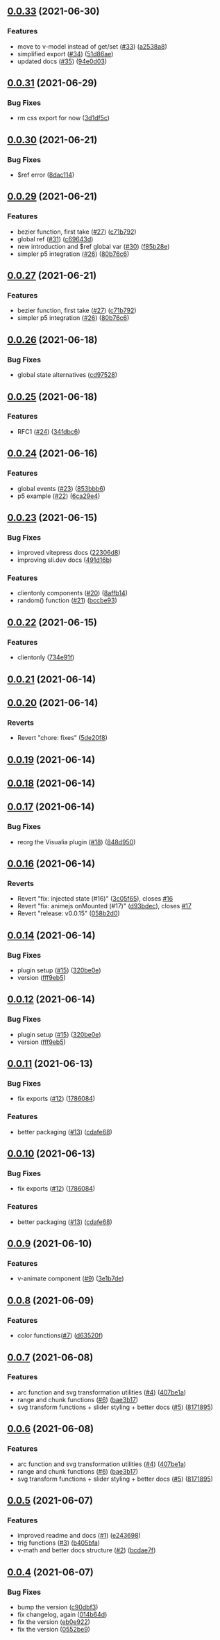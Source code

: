 ## [0.0.33](https://github.com/visualia/visualia/compare/v0.0.31...v0.0.33) (2021-06-30)

### Features

- move to v-model instead of get/set ([#33](https://github.com/visualia/visualia/issues/33)) ([a2538a8](https://github.com/visualia/visualia/commit/a2538a8b143efd79202197c0709d297ee4c4c29a))
- simplified export ([#34](https://github.com/visualia/visualia/issues/34)) ([51d86ae](https://github.com/visualia/visualia/commit/51d86ae1623ed49c367469b4036b7445debf0272))
- updated docs ([#35](https://github.com/visualia/visualia/issues/35)) ([94e0d03](https://github.com/visualia/visualia/commit/94e0d03c2a53e302ee337a28f0826fa986f225a4))

## [0.0.31](https://github.com/visualia/visualia/compare/v0.0.30...v0.0.31) (2021-06-29)

### Bug Fixes

- rm css export for now ([3d1df5c](https://github.com/visualia/visualia/commit/3d1df5c7c58e0b8e8ef24f05a8c63c5d7c5496e9))

## [0.0.30](https://github.com/visualia/visualia/compare/v0.0.29...v0.0.30) (2021-06-21)

### Bug Fixes

- $ref error ([8dac114](https://github.com/visualia/visualia/commit/8dac114537d43b0730b7778582fd860ff2bb3027))

## [0.0.29](https://github.com/visualia/visualia/compare/v0.0.26...v0.0.29) (2021-06-21)

### Features

- bezier function, first take ([#27](https://github.com/visualia/visualia/issues/27)) ([c71b792](https://github.com/visualia/visualia/commit/c71b792e47f716d35bb752b2405b3be9d8ed2ccb))
- global ref ([#31](https://github.com/visualia/visualia/issues/31)) ([c69643d](https://github.com/visualia/visualia/commit/c69643dbed3aad2ff725ab273712e1a4df49a364))
- new introduction and $ref global var ([#30](https://github.com/visualia/visualia/issues/30)) ([f85b28e](https://github.com/visualia/visualia/commit/f85b28e7845fe17132b5fe8e62610378d2e3c775))
- simpler p5 integration ([#26](https://github.com/visualia/visualia/issues/26)) ([80b76c6](https://github.com/visualia/visualia/commit/80b76c61a7305d42e137eba8fa373098c896bfc6))

## [0.0.27](https://github.com/visualia/visualia/compare/v0.0.26...v0.0.27) (2021-06-21)

### Features

- bezier function, first take ([#27](https://github.com/visualia/visualia/issues/27)) ([c71b792](https://github.com/visualia/visualia/commit/c71b792e47f716d35bb752b2405b3be9d8ed2ccb))
- simpler p5 integration ([#26](https://github.com/visualia/visualia/issues/26)) ([80b76c6](https://github.com/visualia/visualia/commit/80b76c61a7305d42e137eba8fa373098c896bfc6))

<a name="0.0.26"></a>

## [0.0.26](https://github.com/visualia/visualia/compare/v0.0.25...v0.0.26) (2021-06-18)

### Bug Fixes

- global state alternatives ([cd97528](https://github.com/visualia/visualia/commit/cd97528))

<a name="0.0.25"></a>

## [0.0.25](https://github.com/visualia/visualia/compare/v0.0.24...v0.0.25) (2021-06-18)

### Features

- RFC1 ([#24](https://github.com/visualia/visualia/issues/24)) ([34fdbc6](https://github.com/visualia/visualia/commit/34fdbc6))

## [0.0.24](https://github.com/visualia/visualia/compare/v0.0.23...v0.0.24) (2021-06-16)

### Features

- global events ([#23](https://github.com/visualia/visualia/issues/23)) ([853bbb6](https://github.com/visualia/visualia/commit/853bbb68319b9f4354b4b3047a73e0bede179304))
- p5 example ([#22](https://github.com/visualia/visualia/issues/22)) ([6ca29e4](https://github.com/visualia/visualia/commit/6ca29e4ecf663489e2c5840005b3f8aac2e38398))

## [0.0.23](https://github.com/visualia/visualia/compare/v0.0.20...v0.0.23) (2021-06-15)

### Bug Fixes

- improved vitepress docs ([22306d8](https://github.com/visualia/visualia/commit/22306d8ff159e7cc59e05ea47bcae7c62df8d835))
- improving sli.dev docs ([491d16b](https://github.com/visualia/visualia/commit/491d16baab3a507d31679cdd9f64acc4a007a98d))

### Features

- clientonly components ([#20](https://github.com/visualia/visualia/issues/20)) ([8affb14](https://github.com/visualia/visualia/commit/8affb1439aeb29291a87422e5c183f30027be144))
- random() function ([#21](https://github.com/visualia/visualia/issues/21)) ([bccbe93](https://github.com/visualia/visualia/commit/bccbe93019de4c4c4f31190f8e00f74544d560aa))

## [0.0.22](https://github.com/visualia/visualia/compare/v0.0.21...v0.0.22) (2021-06-15)

### Features

- clientonly ([734e91f](https://github.com/visualia/visualia/commit/734e91f13c1405bd105b7b54770e185972224fd6))

## [0.0.21](https://github.com/visualia/visualia/compare/v0.0.20...v0.0.21) (2021-06-14)

## [0.0.20](https://github.com/visualia/visualia/compare/v0.0.19...v0.0.20) (2021-06-14)

### Reverts

- Revert "chore: fixes" ([5de20f8](https://github.com/visualia/visualia/commit/5de20f83798c6c952f00b8450921037ab96a929a))

## [0.0.19](https://github.com/visualia/visualia/compare/v0.0.18...v0.0.19) (2021-06-14)

## [0.0.18](https://github.com/visualia/visualia/compare/v0.0.17...v0.0.18) (2021-06-14)

## [0.0.17](https://github.com/visualia/visualia/compare/v0.0.16...v0.0.17) (2021-06-14)

### Bug Fixes

- reorg the Visualia plugin ([#18](https://github.com/visualia/visualia/issues/18)) ([848d950](https://github.com/visualia/visualia/commit/848d9500523e58c653005fccc9da19d453e06449))

## [0.0.16](https://github.com/visualia/visualia/compare/v0.0.15...v0.0.16) (2021-06-14)

### Reverts

- Revert "fix: injected state (#16)" ([3c05f65](https://github.com/visualia/visualia/commit/3c05f65f85b85d3351a1e824e436a27ca6de2562)), closes [#16](https://github.com/visualia/visualia/issues/16)
- Revert "fix: animejs onMounted (#17)" ([d93bdec](https://github.com/visualia/visualia/commit/d93bdec81a88e9d37c431583bb0fc2fcaa8edb68)), closes [#17](https://github.com/visualia/visualia/issues/17)
- Revert "release: v0.0.15" ([058b2d0](https://github.com/visualia/visualia/commit/058b2d03cfbf47834ebd073248bbc68a53e5e135))

## [0.0.14](https://github.com/visualia/visualia/compare/v0.0.11...v0.0.14) (2021-06-14)

### Bug Fixes

- plugin setup ([#15](https://github.com/visualia/visualia/issues/15)) ([320be0e](https://github.com/visualia/visualia/commit/320be0ec22934514cc4885d4e80eeba9227582e0))
- version ([fff9eb5](https://github.com/visualia/visualia/commit/fff9eb525e7cfcc3439fbd5a9fe7ff7c9923305b))

## [0.0.12](https://github.com/visualia/visualia/compare/v0.0.11...v0.0.12) (2021-06-14)

### Bug Fixes

- plugin setup ([#15](https://github.com/visualia/visualia/issues/15)) ([320be0e](https://github.com/visualia/visualia/commit/320be0ec22934514cc4885d4e80eeba9227582e0))
- version ([fff9eb5](https://github.com/visualia/visualia/commit/fff9eb525e7cfcc3439fbd5a9fe7ff7c9923305b))

## [0.0.11](https://github.com/visualia/visualia/compare/v0.0.9...v0.0.11) (2021-06-13)

### Bug Fixes

- fix exports ([#12](https://github.com/visualia/visualia/issues/12)) ([1786084](https://github.com/visualia/visualia/commit/178608479cf7c3f6ad504cb8c18e11f39a1d3eb6))

### Features

- better packaging ([#13](https://github.com/visualia/visualia/issues/13)) ([cdafe68](https://github.com/visualia/visualia/commit/cdafe68f2204a8b74ccba860e2c3875876419a5a))

## [0.0.10](https://github.com/visualia/visualia/compare/v0.0.9...v0.0.10) (2021-06-13)

### Bug Fixes

- fix exports ([#12](https://github.com/visualia/visualia/issues/12)) ([1786084](https://github.com/visualia/visualia/commit/178608479cf7c3f6ad504cb8c18e11f39a1d3eb6))

### Features

- better packaging ([#13](https://github.com/visualia/visualia/issues/13)) ([cdafe68](https://github.com/visualia/visualia/commit/cdafe68f2204a8b74ccba860e2c3875876419a5a))

## [0.0.9](https://github.com/visualia/visualia/compare/v0.0.8...v0.0.9) (2021-06-10)

### Features

- v-animate component ([#9](https://github.com/visualia/visualia/issues/9)) ([3e1b7de](https://github.com/visualia/visualia/commit/3e1b7de705ac5e03122a0b2a093e339c79a06436))

## [0.0.8](https://github.com/visualia/visualia/compare/v0.0.7...v0.0.8) (2021-06-09)

### Features

- color functions([#7](https://github.com/visualia/visualia/issues/7)) ([d63520f](https://github.com/visualia/visualia/commit/d63520f89029f3561de30f603566c637d506b957))

## [0.0.7](https://github.com/visualia/visualia/compare/v0.0.5...v0.0.7) (2021-06-08)

### Features

- arc function and svg transformation utilities ([#4](https://github.com/visualia/visualia/issues/4)) ([407be1a](https://github.com/visualia/visualia/commit/407be1af6888c2c1869ff4834d1ae9a623052311))
- range and chunk functions ([#6](https://github.com/visualia/visualia/issues/6)) ([bae3b17](https://github.com/visualia/visualia/commit/bae3b177d737950361e674c3379ae0ba2ee0d5b5))
- svg transform functions + slider styling + better docs ([#5](https://github.com/visualia/visualia/issues/5)) ([8171895](https://github.com/visualia/visualia/commit/81718956d41565a3796f88e4266c8312b925a2c6))

## [0.0.6](https://github.com/visualia/visualia/compare/v0.0.5...v0.0.6) (2021-06-08)

### Features

- arc function and svg transformation utilities ([#4](https://github.com/visualia/visualia/issues/4)) ([407be1a](https://github.com/visualia/visualia/commit/407be1af6888c2c1869ff4834d1ae9a623052311))
- range and chunk functions ([#6](https://github.com/visualia/visualia/issues/6)) ([bae3b17](https://github.com/visualia/visualia/commit/bae3b177d737950361e674c3379ae0ba2ee0d5b5))
- svg transform functions + slider styling + better docs ([#5](https://github.com/visualia/visualia/issues/5)) ([8171895](https://github.com/visualia/visualia/commit/81718956d41565a3796f88e4266c8312b925a2c6))

## [0.0.5](https://github.com/visualia/visualia/compare/v0.0.4...v0.0.5) (2021-06-07)

### Features

- improved readme and docs ([#1](https://github.com/visualia/visualia/issues/1)) ([e243698](https://github.com/visualia/visualia/commit/e24369816f886423d2f8fbeec54b2390f28df2b6))
- trig functions ([#3](https://github.com/visualia/visualia/issues/3)) ([b405bfa](https://github.com/visualia/visualia/commit/b405bfa64ec158b069ae6bbdb5831571b4deb092))
- v-math and better docs structure ([#2](https://github.com/visualia/visualia/issues/2)) ([bcdae7f](https://github.com/visualia/visualia/commit/bcdae7fbbbde702c8597a2c2b63907740c7d7303))

## [0.0.4](https://github.com/visualia/visualia/compare/v0.0.3...v0.0.4) (2021-06-07)

### Bug Fixes

- bump the version ([c90dbf3](https://github.com/visualia/visualia/commit/c90dbf3533d42d40f45147deef96f0544b71516b))
- fix changelog, again ([014b64d](https://github.com/visualia/visualia/commit/014b64ddeb92ee3b81f6acd93be9fdbac38a5d31))
- fix the version ([eb0e922](https://github.com/visualia/visualia/commit/eb0e922f390f58c5ee3e68514148a32842b7e130))
- fix the version ([0552be9](https://github.com/visualia/visualia/commit/0552be9d41751ad3f134e7d5a9f276b1ed7d176c))
